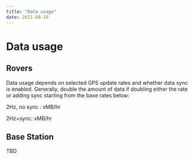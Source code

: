 ```yaml
---
title: "Data usage"
date: 2021-08-18
---
```

# Data usage

Rovers
------

Data usage depends on selected GPS update rates and whether data sync is enabled. Generally, double the amount of data if doubling either the rate or adding sync starting from the base rates below:  

  

2Hz, no sync : xMB/hr

2Hz+sync: xMB/hr

  

Base Station
------------

TBD